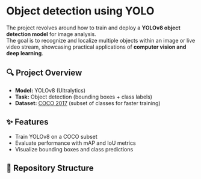 # Object detection using YOLO

The project revolves around how to train and deploy a **YOLOv8 object detection model** for image analysis.  
The goal is to recognize and localize multiple objects within an image or live video stream, showcasing practical applications of **computer vision and deep learning**.

## 🔍 Project Overview
- **Model:** YOLOv8 (Ultralytics)
- **Task:** Object detection (bounding boxes + class labels)
- **Dataset:** [COCO 2017](https://cocodataset.org/#home) (subset of classes for faster training)

## ✨ Features
- Train YOLOv8 on a COCO subset
- Evaluate performance with mAP and IoU metrics
- Visualize bounding boxes and class predictions

## 📂 Repository Structure
